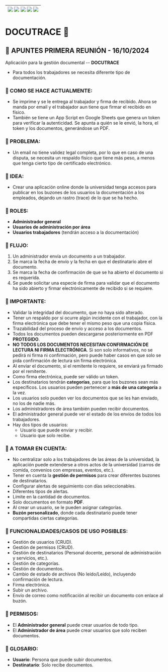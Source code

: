 <div align=right>

| [![](https://img.shields.io/badge/-Inicio-FFF?style=flat&logo=Emlakjet&logoColor=black)](/README.md) [![](https://img.shields.io/badge/-Descripción_General-FFF?style=flat&logo=abbrobotstudio&logoColor=black)](/README.md) [![](https://img.shields.io/badge/-Modelo_de_Dominio-FFF?style=flat&logo=LiveChat&logoColor=black)](/docs/modeloDeDominio/) [![](https://img.shields.io/badge/-Actores_y_Casos_de_Uso-FFF?style=flat&logo=openstreetmap&logoColor=black)](/docs/casosDeUso/) [![](https://img.shields.io/badge/-Sesiones_de_Requisitado-FFF?style=flat&logo=Proton&logoColor=black)](/docs/sesiones/) |
|-:|

</div>

# DOCUTRACE 📄

## 🔰 APUNTES PRIMERA REUNIÓN - 16/10/2024

Aplicación para la gestión documental -- **DOCUTRACE**

- Para todos los trabajadores se necesita diferente tipo de documentación.

### 🔰 COMO SE HACE ACTUALMENTE:
- Se imprime y se le entrega al trabajador y firma de recibido. Ahora se manda por email y el trabajador aun tiene que firmar el recibido en físico.
- También se tiene un App Script en Google Sheets que genera un token para verificar la autenticidad. Se apunta a quién se le envió, la hora, el token y los documentos, generándose un PDF.

### 🔰 PROBLEMA:
- Un email no tiene validez legal completa, por lo que en caso de una disputa, se necesita un respaldo físico que tiene más peso, a menos que tenga cierto tipo de certificado electrónico.

### 🔰 IDEA:
- Crear una aplicación online donde la universidad tenga accesos para publicar en los buzones de los usuarios la documentación a los empleados, dejando un rastro (trace) de lo que se ha hecho.

### 🔰 ROLES:
- **Administrador general**
- **Usuarios de administración por área**
- **Usuarios trabajadores** (tendrán acceso a la documentación)

### 🔰 FLUJO:
1. Un administrador envía un documento a un trabajador.
2. Se marca la fecha de envío y la fecha en que el destinatario abre el documento.
3. Se marca la fecha de confirmación de que se ha abierto el documento si es requerida.
4. Se puede solicitar una especie de firma para validar que el documento ha sido abierto y firmar electrónicamente de recibido si se requiere.

### 🔰 IMPORTANTE:
- Validar la integridad del documento, que no haya sido alterado.
- Tener un respaldo por si ocurre algún incidente con el trabajador, con la firma electrónica que debe tener el mismo peso que una copia física.
- Trazabilidad del proceso de envío y acceso a los documentos.
- Todos los documentos pueden descargarse posteriormente en PDF **PROTEGIDO**.
- **NO TODOS LOS DOCUMENTOS NECESITAN CONFIRMACIÓN DE LECTURA NI FIRMA ELECTRÓNICA**. Si son solo informativos, no se pedirá ni firma ni confirmación, pero puede haber casos en que solo se pida confirmación de lectura sin firma electrónica.
- Al enviar el documento, si el remitente lo requiere, se enviará ya firmado por el remitente.
- Como firma electrónica, puede ser válido un token.
- Los destinatarios tendrán **categorías**, para que los buzones sean más específicos. Los usuarios pueden pertenecer a **más de una categoría** a la vez.
- Los usuarios solo pueden ver los documentos que se les han enviado, no los de nadie más.
- Los administradores de área también pueden recibir documentos.
- El administrador general puede ver el estado de los envíos de todos los trabajadores.
- Hay dos tipos de usuarios: 
  - Usuario que puede enviar y recibir.
  - Usuario que solo recibe.

### 🔰 A TOMAR EN CUENTA:
- No centralizar solo a los trabajadores de las áreas de la universidad, la aplicación puede extenderse a otros actos de la universidad (carros de comida, convenios con empresas, eventos, etc.).
- Tener en cuenta la **gestión de permisos** para crear diferentes buzones de destinatarios.
- Configurar alertas de seguimiento con días seleccionables.
- Diferentes tipos de alertas.
- Límite en la cantidad de documentos.
- Solo documentos en formato **PDF**.
- Al crear un usuario, se le pueden asignar categorías.
- **Buzón personalizado**, donde cada destinatario puede tener compartidas ciertas categorías.

### 🔰 FUNCIONALIDADES/CASOS DE USO POSIBLES:
- Gestión de usuarios (CRUD).
- Gestión de permisos (CRUD).
- Gestión de destinatarios (Personal docente, personal de administración y servicios, etc.).
- Gestión de categorías.
- Gestión de documentos.
- Cambio de estado de archivos (No leído/Leído), incluyendo confirmación de lectura.
- Firma electrónica.
- Subir un archivo.
- Envío de correo como notificación al recibir un documento con enlace al buzón.

### 🔰 PERMISOS:
- El **Administrador general** puede crear usuarios de todo tipo.
- El **Administrador de área** puede crear usuarios que solo reciben documentos.

### 🔰 GLOSARIO:
- **Usuario**: Persona que puede subir documentos.
- **Destinatario**: Solo recibe documentos.
